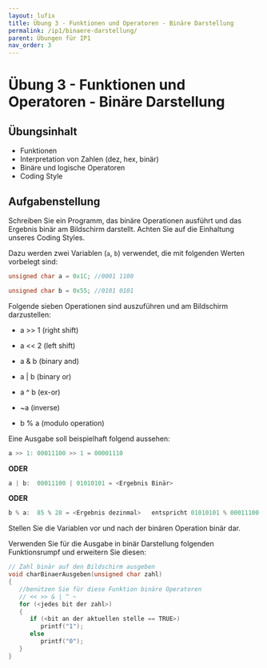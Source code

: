 ```yaml
---
layout: lufix
title: Übung 3 - Funktionen und Operatoren - Binäre Darstellung
permalink: /ip1/binaere-darstellung/
parent: Übungen für IP1
nav_order: 3
---
```


# Übung 3 - Funktionen und Operatoren - Binäre Darstellung

## Übungsinhalt

- Funktionen
- Interpretation von Zahlen (dez, hex, binär)
- Binäre und logische Operatoren
- Coding Style

## Aufgabenstellung

Schreiben Sie ein Programm, das binäre Operationen ausführt und das Ergebnis binär am Bildschirm darstellt.
Achten Sie auf die Einhaltung unseres Coding Styles.

Dazu werden zwei Variablen (`a`, `b`) verwendet, die mit folgenden Werten vorbelegt sind:

```c
unsigned char a = 0x1C; //0001 1100

unsigned char b = 0x55; //0101 0101
```

Folgende sieben Operationen sind auszuführen und am Bildschirm darzustellen:

- a >> 1 (right shift)

- a << 2 (left shift)

- a & b (binary and)

- a \| b (binary or)

- a ^ b (ex-or)

- ~a (inverse)

- b % a (modulo operation)

Eine Ausgabe soll beispielhaft folgend aussehen:

```c
a >> 1: 00011100 >> 1 = 00001110
```

**ODER**

```c
a | b:  00011100 | 01010101 = <Ergebnis Binär>
```

**ODER**

```c
b % a:  85 % 28 = <Ergebnis dezinmal>   entspricht 01010101 % 00011100 = <Ergebnis Binär>
```

Stellen Sie die Variablen vor und nach der binären Operation binär dar.

Verwenden Sie für die Ausgabe in binär Darstellung folgenden Funktionsrumpf und erweitern Sie diesen:

```c
// Zahl binär auf den Bildschirm ausgeben
void charBinaerAusgeben(unsigned char zahl)
{
   //benützen Sie für diese Funktion binäre Operatoren
   // << >> & | ^ ~
   for (<jedes bit der zahl>)
   {
      if (<bit an der aktuellen stelle == TRUE>)
         printf("1");
      else
         printf("0");
   }
}
```
